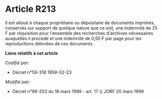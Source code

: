 # Article R213

Il est alloué à chaque propriétaire ou dépositaire de documents imprimés, conservés sur support de quelque nature que ce
soit, une indemnité de 25 F par réquisition pour l'ensemble des recherches d'archives nécessaires auxquelles il procède et
une indemnité de 0,50 F par page pour les reproductions délivrées de ces documents.

**Liens relatifs à cet article**

_Codifié par_:

  - Décret n°59-318 1959-02-23

_Modifié par_:

  - Décret n°99-203 du 18 mars 1999 - art. 17 () JORF 20 mars 1999

